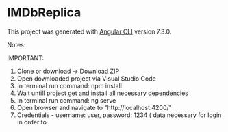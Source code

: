 # IMDbReplica

This project was generated with [Angular CLI](https://github.com/angular/angular-cli) version 7.3.0.

Notes:

IMPORTANT:
1. Clone or download -> Download ZIP
2. Open downloaded project via Visual Studio Code
3. In terminal run command: npm install
4. Wait untill project get and install all necessary dependencies
5. In terminal run command: ng serve
6. Open browser and navigate to "http://localhost:4200/"
6. Credentials - username: user, password: 1234 ( data necessary for login in order to 


